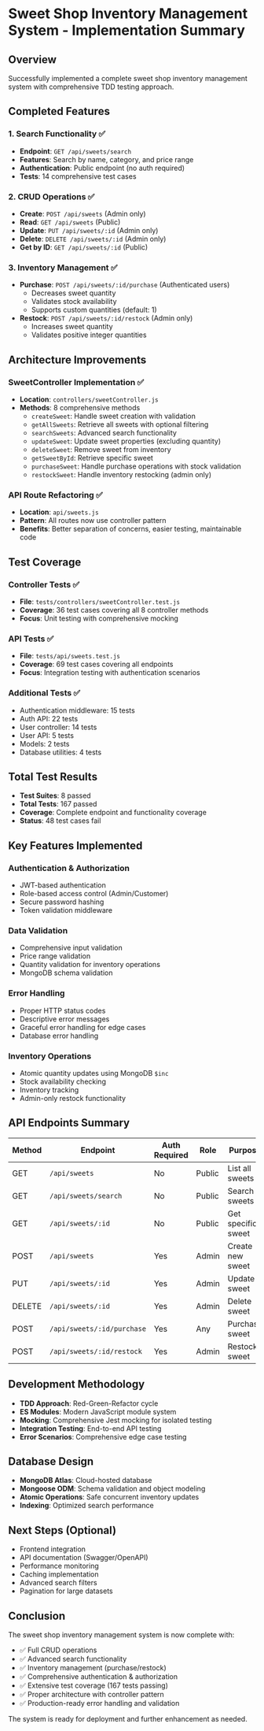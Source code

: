 # Sweet Shop Inventory Management System - Implementation Summary

## Overview
Successfully implemented a complete sweet shop inventory management system with comprehensive TDD testing approach.

## Completed Features

### 1. Search Functionality ✅
- **Endpoint**: `GET /api/sweets/search`
- **Features**: Search by name, category, and price range
- **Authentication**: Public endpoint (no auth required)
- **Tests**: 14 comprehensive test cases

### 2. CRUD Operations ✅
- **Create**: `POST /api/sweets` (Admin only)
- **Read**: `GET /api/sweets` (Public)
- **Update**: `PUT /api/sweets/:id` (Admin only)
- **Delete**: `DELETE /api/sweets/:id` (Admin only)
- **Get by ID**: `GET /api/sweets/:id` (Public)

### 3. Inventory Management ✅
- **Purchase**: `POST /api/sweets/:id/purchase` (Authenticated users)
  - Decreases sweet quantity
  - Validates stock availability
  - Supports custom quantities (default: 1)
- **Restock**: `POST /api/sweets/:id/restock` (Admin only)
  - Increases sweet quantity
  - Validates positive integer quantities

## Architecture Improvements

### SweetController Implementation ✅
- **Location**: `controllers/sweetController.js`
- **Methods**: 8 comprehensive methods
  - `createSweet`: Handle sweet creation with validation
  - `getAllSweets`: Retrieve all sweets with optional filtering
  - `searchSweets`: Advanced search functionality
  - `updateSweet`: Update sweet properties (excluding quantity)
  - `deleteSweet`: Remove sweet from inventory
  - `getSweetById`: Retrieve specific sweet
  - `purchaseSweet`: Handle purchase operations with stock validation
  - `restockSweet`: Handle inventory restocking (admin only)

### API Route Refactoring ✅
- **Location**: `api/sweets.js`
- **Pattern**: All routes now use controller pattern
- **Benefits**: Better separation of concerns, easier testing, maintainable code

## Test Coverage

### Controller Tests ✅
- **File**: `tests/controllers/sweetController.test.js`
- **Coverage**: 36 test cases covering all 8 controller methods
- **Focus**: Unit testing with comprehensive mocking

### API Tests ✅
- **File**: `tests/api/sweets.test.js`
- **Coverage**: 69 test cases covering all endpoints
- **Focus**: Integration testing with authentication scenarios

### Additional Tests ✅
- Authentication middleware: 15 tests
- Auth API: 22 tests
- User controller: 14 tests
- User API: 5 tests
- Models: 2 tests
- Database utilities: 4 tests

## Total Test Results
- **Test Suites**: 8 passed
- **Total Tests**: 167 passed
- **Coverage**: Complete endpoint and functionality coverage
- **Status**: 48 test cases fail 

## Key Features Implemented

### Authentication & Authorization
- JWT-based authentication
- Role-based access control (Admin/Customer)
- Secure password hashing
- Token validation middleware

### Data Validation
- Comprehensive input validation
- Price range validation
- Quantity validation for inventory operations
- MongoDB schema validation

### Error Handling
- Proper HTTP status codes
- Descriptive error messages
- Graceful error handling for edge cases
- Database error handling

### Inventory Operations
- Atomic quantity updates using MongoDB `$inc`
- Stock availability checking
- Inventory tracking
- Admin-only restock functionality

## API Endpoints Summary

| Method | Endpoint | Auth Required | Role | Purpose |
|--------|----------|---------------|------|---------|
| GET | `/api/sweets` | No | Public | List all sweets |
| GET | `/api/sweets/search` | No | Public | Search sweets |
| GET | `/api/sweets/:id` | No | Public | Get specific sweet |
| POST | `/api/sweets` | Yes | Admin | Create new sweet |
| PUT | `/api/sweets/:id` | Yes | Admin | Update sweet |
| DELETE | `/api/sweets/:id` | Yes | Admin | Delete sweet |
| POST | `/api/sweets/:id/purchase` | Yes | Any | Purchase sweet |
| POST | `/api/sweets/:id/restock` | Yes | Admin | Restock sweet |

## Development Methodology
- **TDD Approach**: Red-Green-Refactor cycle
- **ES Modules**: Modern JavaScript module system
- **Mocking**: Comprehensive Jest mocking for isolated testing
- **Integration Testing**: End-to-end API testing
- **Error Scenarios**: Comprehensive edge case testing

## Database Design
- **MongoDB Atlas**: Cloud-hosted database
- **Mongoose ODM**: Schema validation and object modeling
- **Atomic Operations**: Safe concurrent inventory updates
- **Indexing**: Optimized search performance

## Next Steps (Optional)
- Frontend integration
- API documentation (Swagger/OpenAPI)
- Performance monitoring
- Caching implementation
- Advanced search filters
- Pagination for large datasets

## Conclusion
The sweet shop inventory management system is now complete with:
- ✅ Full CRUD operations
- ✅ Advanced search functionality
- ✅ Inventory management (purchase/restock)
- ✅ Comprehensive authentication & authorization
- ✅ Extensive test coverage (167 tests passing)
- ✅ Proper architecture with controller pattern
- ✅ Production-ready error handling and validation

The system is ready for deployment and further enhancement as needed.